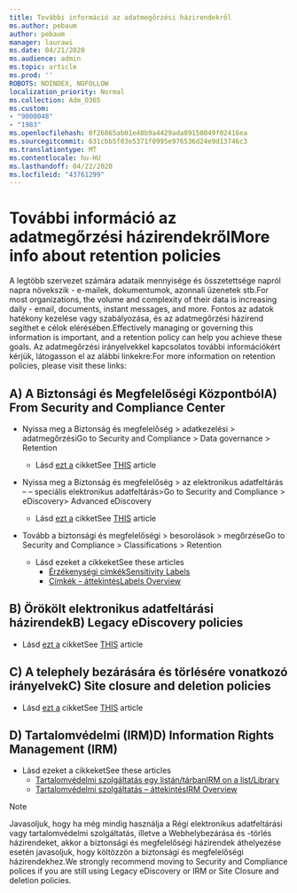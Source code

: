 ```yaml
---
title: További információ az adatmegőrzési házirendekről
ms.author: pebaum
author: pebaum
manager: laurawi
ms.date: 04/21/2020
ms.audience: admin
ms.topic: article
ms.prod: ''
ROBOTS: NOINDEX, NOFOLLOW
localization_priority: Normal
ms.collection: Adm_O365
ms.custom:
- "9000048"
- "1983"
ms.openlocfilehash: 0f26865ab01e40b9a4429ada09150049f02416ea
ms.sourcegitcommit: 631cbb5f03e5371f0995e976536d24e9d13746c3
ms.translationtype: MT
ms.contentlocale: hu-HU
ms.lasthandoff: 04/22/2020
ms.locfileid: "43761299"
---
```

# <a name="more-info-about-retention-policies"></a><span data-ttu-id="a8c2a-102">További információ az adatmegőrzési házirendekről</span><span class="sxs-lookup"><span data-stu-id="a8c2a-102">More info about retention policies</span></span>

<span data-ttu-id="a8c2a-103">A legtöbb szervezet számára adataik mennyisége és összetettsége napról napra növekszik - e-mailek, dokumentumok, azonnali üzenetek stb.</span><span class="sxs-lookup"><span data-stu-id="a8c2a-103">For most organizations, the volume and complexity of their data is increasing daily - email, documents, instant messages, and more.</span></span> <span data-ttu-id="a8c2a-104">Fontos az adatok hatékony kezelése vagy szabályozása, és az adatmegőrzési házirend segíthet e célok elérésében.</span><span class="sxs-lookup"><span data-stu-id="a8c2a-104">Effectively managing or governing this information is important, and a retention policy can help you achieve these goals.</span></span> <span data-ttu-id="a8c2a-105">Az adatmegőrzési irányelvekkel kapcsolatos további információkért kérjük, látogasson el az alábbi linkekre:</span><span class="sxs-lookup"><span data-stu-id="a8c2a-105">For more information on retention policies, please visit these links:</span></span>

## <a name="a-from-security-and-compliance-center"></a><span data-ttu-id="a8c2a-106">A) A Biztonsági és Megfelelőségi Központból</span><span class="sxs-lookup"><span data-stu-id="a8c2a-106">A) From Security and Compliance Center</span></span>

- <span data-ttu-id="a8c2a-107">Nyissa meg a Biztonság és megfelelőség > adatkezelési > adatmegőrzési</span><span class="sxs-lookup"><span data-stu-id="a8c2a-107">Go to Security and Compliance > Data governance > Retention</span></span>
  - <span data-ttu-id="a8c2a-108">Lásd [ezt a](https://docs.microsoft.com/office365/securitycompliance/retention-policies) cikket</span><span class="sxs-lookup"><span data-stu-id="a8c2a-108">See [THIS](https://docs.microsoft.com/office365/securitycompliance/retention-policies) article</span></span>

- <span data-ttu-id="a8c2a-109">Nyissa meg a Biztonság és megfelelőség > az elektronikus adatfeltárás – – speciális elektronikus adatfeltárás></span><span class="sxs-lookup"><span data-stu-id="a8c2a-109">Go to Security and Compliance > eDiscovery> Advanced eDiscovery</span></span> 
  - <span data-ttu-id="a8c2a-110">Lásd [ezt a](https://docs.microsoft.com/office365/securitycompliance/ediscovery-cases) cikket</span><span class="sxs-lookup"><span data-stu-id="a8c2a-110">See [THIS](https://docs.microsoft.com/office365/securitycompliance/ediscovery-cases) article</span></span>

- <span data-ttu-id="a8c2a-111">Tovább a biztonsági és megfelelőségi > besorolások > megőrzése</span><span class="sxs-lookup"><span data-stu-id="a8c2a-111">Go to Security and Compliance > Classifications > Retention</span></span>
  - <span data-ttu-id="a8c2a-112">Lásd ezeket a cikkeket</span><span class="sxs-lookup"><span data-stu-id="a8c2a-112">See these articles</span></span>
    - [<span data-ttu-id="a8c2a-113">Érzékenységi címkék</span><span class="sxs-lookup"><span data-stu-id="a8c2a-113">Sensitivity Labels</span></span>](https://docs.microsoft.com/office365/securitycompliance/sensitivity-labels)
    - [<span data-ttu-id="a8c2a-114">Címkék – áttekintés</span><span class="sxs-lookup"><span data-stu-id="a8c2a-114">Labels Overview</span></span>](https://docs.microsoft.com/office365/securitycompliance/labels)

## <a name="b-legacy-ediscovery-policies"></a><span data-ttu-id="a8c2a-115">B) Örökölt elektronikus adatfeltárási házirendek</span><span class="sxs-lookup"><span data-stu-id="a8c2a-115">B) Legacy eDiscovery policies</span></span>

- <span data-ttu-id="a8c2a-116">Lásd [ezt a](https://support.office.com/article/Set-up-an-eDiscovery-Center-in-SharePoint-Online-A18F8975-AA7F-43B4-A7D6-001D14744D8E) cikket</span><span class="sxs-lookup"><span data-stu-id="a8c2a-116">See [THIS](https://support.office.com/article/Set-up-an-eDiscovery-Center-in-SharePoint-Online-A18F8975-AA7F-43B4-A7D6-001D14744D8E) article</span></span>

## <a name="c-site-closure-and-deletion-policies"></a><span data-ttu-id="a8c2a-117">C) A telephely bezárására és törlésére vonatkozó irányelvek</span><span class="sxs-lookup"><span data-stu-id="a8c2a-117">C) Site closure and deletion policies</span></span>

- <span data-ttu-id="a8c2a-118">Lásd [ezt a](https://support.office.com/article/Use-policies-for-site-closure-and-deletion-A8280D82-27FD-48C5-9ADF-8A5431208BA5) cikket</span><span class="sxs-lookup"><span data-stu-id="a8c2a-118">See [THIS](https://support.office.com/article/Use-policies-for-site-closure-and-deletion-A8280D82-27FD-48C5-9ADF-8A5431208BA5) article</span></span>  

## <a name="d-information-rights-management-irm"></a><span data-ttu-id="a8c2a-119">D) Tartalomvédelmi (IRM)</span><span class="sxs-lookup"><span data-stu-id="a8c2a-119">D) Information Rights Management (IRM)</span></span>

- <span data-ttu-id="a8c2a-120">Lásd ezeket a cikkeket</span><span class="sxs-lookup"><span data-stu-id="a8c2a-120">See these articles</span></span>
  - [<span data-ttu-id="a8c2a-121">Tartalomvédelmi szolgáltatás egy listán/tárban</span><span class="sxs-lookup"><span data-stu-id="a8c2a-121">IRM on a list/Library</span></span>](https://support.office.com/article/apply-information-rights-management-to-a-list-or-library-3bdb5c4e-94fc-4741-b02f-4e7cc3c54aa1)
  - [<span data-ttu-id="a8c2a-122">Tartalomvédelmi szolgáltatás – áttekintés</span><span class="sxs-lookup"><span data-stu-id="a8c2a-122">IRM Overview</span></span>](https://support.office.com/article/create-and-apply-information-management-policies-eb501fe9-2ef6-4150-945a-65a6451ee9e9)

> [!Note]
> <span data-ttu-id="a8c2a-123">Javasoljuk, hogy ha még mindig használja a Régi elektronikus adatfeltárási vagy tartalomvédelmi szolgáltatás, illetve a Webhelybezárása és -törlés házirendeket, akkor a biztonsági és megfelelőségi házirendek áthelyezése esetén javasoljuk, hogy költözzön a biztonsági és megfelelőségi házirendekhez.</span><span class="sxs-lookup"><span data-stu-id="a8c2a-123">We strongly recommend moving to Security and Compliance polices if you are still using Legacy eDiscovery or IRM or Site Closure and deletion policies.</span></span>

